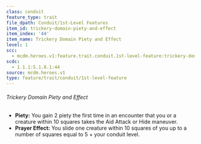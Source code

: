 ```yaml
---
class: conduit
feature_type: trait
file_dpath: Conduit/1st-Level Features
item_id: trickery-domain-piety-and-effect
item_index: '44'
item_name: Trickery Domain Piety and Effect
level: 1
scc:
  - mcdm.heroes.v1:feature.trait.conduit.1st-level-feature:trickery-domain-piety-and-effect
scdc:
  - 1.1.1:5.1.8.1:44
source: mcdm.heroes.v1
type: feature/trait/conduit/1st-level-feature
---
```


###### Trickery Domain Piety and Effect

- **Piety:** You gain 2 piety the first time in an encounter that you or a creature within 10 squares takes the Aid Attack or Hide maneuver.
- **Prayer Effect:** You slide one creature within 10 squares of you up to a number of squares equal to 5 + your conduit level.
